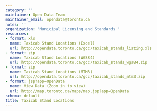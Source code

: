 ```yaml
---
category: ''
maintainer: Open Data Team
maintainer_email: opendata@toronto.ca
notes: ''
organization: 'Municipal Licensing and Standards '
resources:
- format: xls
  name: Taxicab Stand Locations (Excel)
  url: http://opendata.toronto.ca/gcc/taxicab_stands_listing.xls
- format: zip
  name: Taxicab Stand Locations (WGS84)
  url: http://opendata.toronto.ca/gcc/taxicab_stands_wgs84.zip
- format: zip
  name: Taxicab Stand Locations (MTM3)
  url: http://opendata.toronto.ca/gcc/taxicab_stands_mtm3.zip
- format: jsp?app=OpenData
  name: View Data (Zoom in to view)
  url: http://map.toronto.ca/maps/map.jsp?app=OpenData
schema: default
title: Taxicab Stand Locations
---
```

